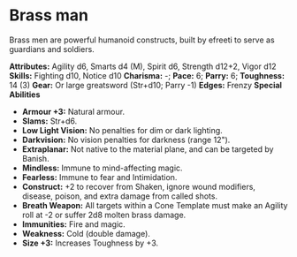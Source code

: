 # Brass man

Brass men are powerful humanoid constructs, built by efreeti to serve
as guardians and soldiers.

**Attributes:** Agility d6, Smarts d4 (M), Spirit d6, Strength d12+2,
Vigor d12
**Skills:** Fighting d10, Notice d10
**Charisma:** -; **Pace:** 6; **Parry:** 6; **Toughness:** 14 (3)
**Gear:** Or large greatsword (Str+d10; Parry -1)
**Edges:** Frenzy
**Special Abilities**

- **Armour +3:** Natural armour.
- **Slams:** Str+d6.
- **Low Light Vision:** No penalties for dim or dark lighting.
- **Darkvision:** No vision penalties for darkness (range 12").
- **Extraplanar:** Not native to the material plane, and can be targeted
by Banish.
- **Mindless:** Immune to mind-affecting magic.
- **Fearless:** Immune to fear and Intimidation.
- **Construct:** +2 to recover from Shaken, ignore wound modifiers,
disease, poison, and extra damage from called shots.
- **Breath Weapon:** All targets within a Cone Template must make an
Agility roll at -2 or suffer 2d8 molten brass damage.
- **Immunities:** Fire and magic.
- **Weakness:** Cold (double damage).
- **Size +3:** Increases Toughness by +3.
